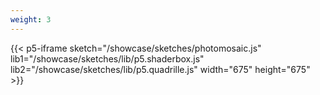 ```yaml
---
weight: 3
---
```


{{< p5-iframe sketch="/showcase/sketches/photomosaic.js" lib1="/showcase/sketches/lib/p5.shaderbox.js" lib2="/showcase/sketches/lib/p5.quadrille.js" width="675" height="675" >}}